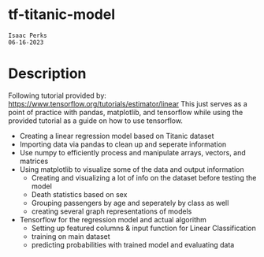 # tf-titanic-model
    Isaac Perks
    06-16-2023

# Description

Following tutorial provided by: https://www.tensorflow.org/tutorials/estimator/linear
This just serves as a point of practice with pandas, matplotlib, and tensorflow while using the provided tutorial as a guide on how to use tensorflow.

- Creating a linear regression model based on Titanic dataset
- Importing data via pandas to clean up and seperate information
- Use numpy to efficiently process and manipulate arrays, vectors, and matrices
- Using matplotlib to visualize some of the data and output information
    - Creating and visualizing a lot of info on the dataset before testing the model
    - Death statistics based on sex
    - Grouping passengers by age and seperately by class as well
    - creating several graph representations of models
- Tensorflow for the regression model and actual algorithm
    - Setting up featured columns & input function for Linear Classification
    - training on main dataset
    - predicting probabilities with trained model and evaluating data
